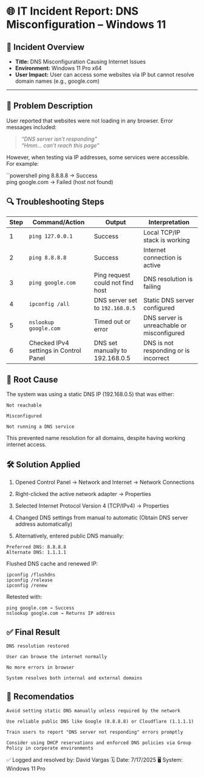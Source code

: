 

# 🌐 IT Incident Report: DNS Misconfiguration – Windows 11

## 📌 Incident Overview
- **Title:** DNS Misconfiguration Causing Internet Issues  
- **Environment:** Windows 11 Pro x64  
- **User Impact:** User can access some websites via IP but cannot resolve domain names (e.g., google.com)

---

## 🧾 Problem Description
User reported that websites were not loading in any browser. Error messages included:

> *“DNS server isn’t responding”*  
> *“Hmm… can’t reach this page”*

However, when testing via IP addresses, some services were accessible. For example:

``powershell
ping 8.8.8.8  → Success  
ping google.com  → Failed (host not found)

## 🔍 Troubleshooting Steps

| Step | Command/Action | Output | Interpretation |
|------|----------------|--------|----------------|
| 1 | `ping 127.0.0.1` | Success | Local TCP/IP stack is working |
| 2 | `ping 8.8.8.8` | Success | Internet connection is active |
| 3 | `ping google.com` | Ping request could not find host | DNS resolution is failing |
| 4 | `ipconfig /all` | DNS server set to `192.168.0.5` | Static DNS server configured |
| 5 | `nslookup google.com` | Timed out or error | DNS server is unreachable or misconfigured |
| 6 | Checked IPv4 settings in Control Panel | DNS set manually to 192.168.0.5 | DNS is not responding or is incorrect |


## 🧩 Root Cause

   The system was using a static DNS IP (192.168.0.5) that was either:

    Not reachable

    Misconfigured

    Not running a DNS service

This prevented name resolution for all domains, despite having working internet access.

## 🛠️ Solution Applied

  1.  Opened Control Panel → Network and Internet → Network Connections

  2. Right-clicked the active network adapter → Properties

  3. Selected Internet Protocol Version 4 (TCP/IPv4) → Properties

  4. Changed DNS settings from manual to automatic (Obtain DNS server address automatically)

  5.  Alternatively, entered public DNS manually:

    Preferred DNS: 8.8.8.8  
    Alternate DNS: 1.1.1.1

   Flushed DNS cache and renewed IP:

    ipconfig /flushdns
    ipconfig /release
    ipconfig /renew

   Retested with:

    ping google.com → Success  
    nslookup google.com → Returns IP address


## ✅  Final Result


    DNS resolution restored

    User can browse the internet normally

    No more errors in browser

    System resolves both internal and external domains

## 📌 Recomendatios

    Avoid setting static DNS manually unless required by the network

    Use reliable public DNS like Google (8.8.8.8) or Cloudflare (1.1.1.1)

    Train users to report "DNS server not responding" errors promptly

    Consider using DHCP reservations and enforced DNS policies via Group Policy in corporate environments

✅ Logged and resolved by: David Vargas
🗓️ Date: 7/17/2025
🖥️ System: Windows 11 Pro
